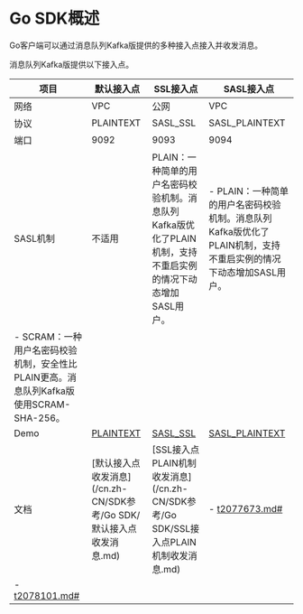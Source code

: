 # Go SDK概述

Go客户端可以通过消息队列Kafka版提供的多种接入点接入并收发消息。

消息队列Kafka版提供以下接入点。

|项目|默认接入点|SSL接入点|SASL接入点|
|--|-----|------|-------|
|网络|VPC|公网|VPC|
|协议|PLAINTEXT|SASL\_SSL|SASL\_PLAINTEXT|
|端口|9092|9093|9094|
|SASL机制|不适用|PLAIN：一种简单的用户名密码校验机制。消息队列Kafka版优化了PLAIN机制，支持不重启实例的情况下动态增加SASL用户。|-   PLAIN：一种简单的用户名密码校验机制。消息队列Kafka版优化了PLAIN机制，支持不重启实例的情况下动态增加SASL用户。
-   SCRAM：一种用户名密码校验机制，安全性比PLAIN更高。消息队列Kafka版使用SCRAM-SHA-256。 |
|Demo|[PLAINTEXT](https://github.com/AliwareMQ/aliware-kafka-demos/tree/master/kafka-confluent-go-demo)|[SASL\_SSL](https://github.com/AliwareMQ/aliware-kafka-demos/tree/master/kafka-confluent-go-demo)|[SASL\_PLAINTEXT](https://github.com/AliwareMQ/aliware-kafka-demos/tree/master/kafka-confluent-go-demo)|
|文档|[默认接入点收发消息](/cn.zh-CN/SDK参考/Go SDK/默认接入点收发消息.md)|[SSL接入点PLAIN机制收发消息](/cn.zh-CN/SDK参考/Go SDK/SSL接入点PLAIN机制收发消息.md)|-   [t2077673.md\#]()
-   [t2078101.md\#]() |

